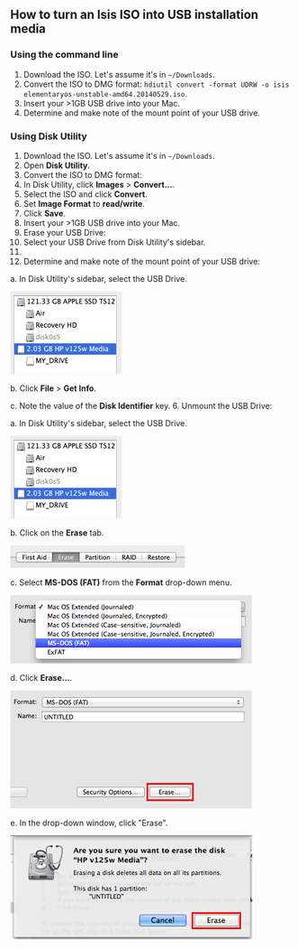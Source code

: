## How to turn an Isis ISO into USB installation media

### Using the command line

1. Download the ISO. Let's assume it's in `~/Downloads`.
2. Convert the ISO to DMG format: `hdiutil convert -format UDRW -o isis elementaryos-unstable-amd64.20140529.iso`.
3. Insert your >1GB USB drive into your Mac.
4. Determine and make note of the mount point of your USB drive.

### Using Disk Utility

1. Download the ISO. Let's assume it's in `~/Downloads`.
2. Open **Disk Utility**.
3. Convert the ISO to DMG format:
  1. In Disk Utility, click **Images** > **Convert...**.
  2. Select the ISO and click **Convert**.
  3. Set **Image Format** to **read/write**.
  4. Click **Save**.
4. Insert your >1GB USB drive into your Mac.
5. Erase your USB Drive:
  1. Select your USB Drive from Disk Utility's sidebar.
  2.
5. Determine and make note of the mount point of your USB drive:

  a. In Disk Utility's sidebar, select the USB Drive.

  ![no-fde](img/select-usb.png)

  b. Click **File** > **Get Info**.

  c. Note the value of the **Disk Identifier** key.
6. Unmount the USB Drive:

  a. In Disk Utility's sidebar, select the USB Drive.

  ![no-fde](img/select-usb.png)

  b. Click on the **Erase** tab.

  ![erase-tab](img/erase-tab.png)

  c. Select **MS-DOS (FAT)** from the **Format** drop-down menu.

  ![erase-tab](img/format-fat.png)

  d. Click **Erase...**.

  ![erase-button](img/erase-button.png)

  e. In the drop-down window, click "Erase".

  ![erase-confirm](img/erase-confirm.png)
